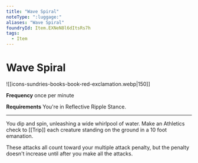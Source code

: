 ```yaml
---
title: "Wave Spiral"
noteType: ":luggage:"
aliases: "Wave Spiral"
foundryId: Item.EXNeN8l6dItsRs7h
tags:
  - Item
---
```


# Wave Spiral
![[icons-sundries-books-book-red-exclamation.webp|150]]

**Frequency** once per minute

**Requirements** You're in Reflective Ripple Stance.

* * *

You dip and spin, unleashing a wide whirlpool of water. Make an Athletics check to [[Trip]] each creature standing on the ground in a 10 foot emanation.

These attacks all count toward your multiple attack penalty, but the penalty doesn't increase until after you make all the attacks.
